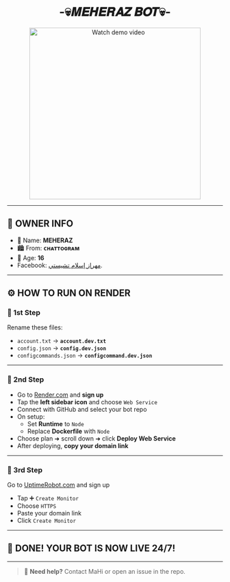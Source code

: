 <h1 align="center"> -💀𝑴𝑬𝑯𝑬𝑹𝑨𝒁 𝑩𝑶𝑻💀- </h1>

<p align="center">
  <a href=" https://drive.google.com/uc?export=download&id=1Frx9DgIvt5Nf0gL6jNCa0uzSDq_pMtnL">
    <img src=" https://drive.google.com/uc?export=download&id=1Frx9DgIvt5Nf0gL6jNCa0uzSDq_pMtnL" alt="Watch demo video" width="400"/>
  </a>
</p>

---

## 👤 OWNER INFO

- 👑 Name: **MEHERAZ**
- 🏙️ From: **ᴄʜᴀᴛᴛᴏɢʀᴀᴍ**
- 🎂 Age: **16**
- Facebook: [مهراز إسلام تشيستي](https://www.facebook.com/CHISTY.57).</br>

---

## ⚙️ HOW TO RUN ON RENDER

### 🥇 1st Step
Rename these files:
- `account.txt` → **`account.dev.txt`**
- `config.json` → **`config.dev.json`**
- `configcommands.json` → **`configcommand.dev.json`**

---

### 🥈 2nd Step
- Go to [Render.com](https://render.com) and **sign up**
- Tap the **left sidebar icon** and choose `Web Service`
- Connect with GitHub and select your bot repo
- On setup:
  - Set **Runtime** to `Node`
  - Replace **Dockerfile** with `Node`
- Choose plan ➜ scroll down ➜ click **Deploy Web Service**
- After deploying, **copy your domain link**

---

### 🥉 3rd Step
Go to [UptimeRobot.com](https://uptimerobot.com) and sign up

- Tap ➕ `Create Monitor`
- Choose `HTTPS`
- Paste your domain link
- Click `Create Monitor`

---

## 🎉 DONE! YOUR BOT IS NOW LIVE 24/7!

---

> 🤖 **Need help?** Contact MaHi or open an issue in the repo.
